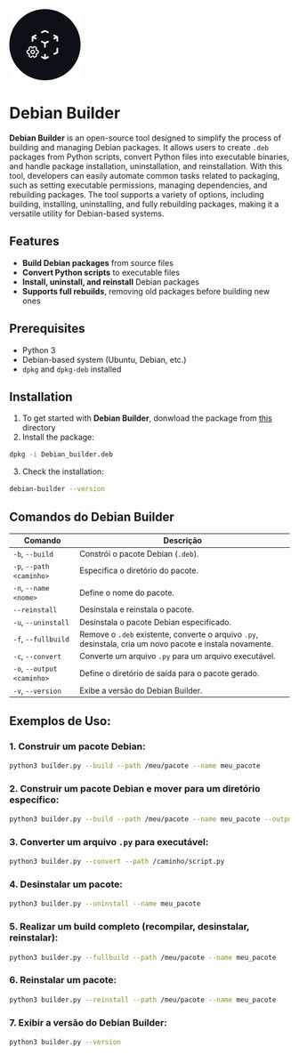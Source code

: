 <img src="assets/images/debianbuilder-logo-rounded.png">

# Debian Builder

**Debian Builder** is an open-source tool designed to simplify the process of building and managing Debian packages. It allows users to create `.deb` packages from Python scripts, convert Python files into executable binaries, and handle package installation, uninstallation, and reinstallation. With this tool, developers can easily automate common tasks related to packaging, such as setting executable permissions, managing dependencies, and rebuilding packages. The tool supports a variety of options, including building, installing, uninstalling, and fully rebuilding packages, making it a versatile utility for Debian-based systems.

## Features

- **Build Debian packages** from source files
- **Convert Python scripts** to executable files
- **Install, uninstall, and reinstall** Debian packages
- **Supports full rebuilds**, removing old packages before building new ones

## Prerequisites

- Python 3
- Debian-based system (Ubuntu, Debian, etc.)
- `dpkg` and `dpkg-deb` installed

## Installation

1. To get started with **Debian Builder**, donwload the package from [this](./Debian_builder.deb) directory
2. Install the package:
  ```bash
  dpkg -i Debian_builder.deb
  ```
3. Check the installation:
  ```bash
  debian-builder --version
  ```

## Comandos do Debian Builder

| Comando                 | Descrição |
|-------------------------|-----------|
| `-b`, `--build`        | Constrói o pacote Debian (`.deb`). |
| `-p`, `--path` `<caminho>` | Especifica o diretório do pacote. |
| `-n`, `--name` `<nome>` | Define o nome do pacote. |
| `--reinstall`          | Desinstala e reinstala o pacote. |
| `-u`, `--uninstall`    | Desinstala o pacote Debian especificado. |
| `-f`, `--fullbuild`    | Remove o `.deb` existente, converte o arquivo `.py`, desinstala, cria um novo pacote e instala novamente. |
| `-c`, `--convert`      | Converte um arquivo `.py` para um arquivo executável. |
| `-o`, `--output` `<caminho>` | Define o diretório de saída para o pacote gerado. |
| `-v`, `--version`      | Exibe a versão do Debian Builder. |

## Exemplos de Uso:

### 1. Construir um pacote Debian:
```sh
python3 builder.py --build --path /meu/pacote --name meu_pacote
```

### 2. Construir um pacote Debian e mover para um diretório específico:
```sh
python3 builder.py --build --path /meu/pacote --name meu_pacote --output /destino
```

### 3. Converter um arquivo `.py` para executável:
```sh
python3 builder.py --convert --path /caminho/script.py
```

### 4. Desinstalar um pacote:
```sh
python3 builder.py --uninstall --name meu_pacote
```

### 5. Realizar um build completo (recompilar, desinstalar, reinstalar):
```sh
python3 builder.py --fullbuild --path /meu/pacote --name meu_pacote
```

### 6. Reinstalar um pacote:
```sh
python3 builder.py --reinstall --path /meu/pacote --name meu_pacote
```

### 7. Exibir a versão do Debian Builder:
```sh
python3 builder.py --version
```
